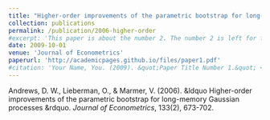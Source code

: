 ```yaml
---
title: "Higher-order improvements of the parametric bootstrap for long-memory Gaussian processes"
collection: publications
permalink: /publication/2006-higher-order
#excerpt: 'This paper is about the number 2. The number 2 is left for future work.'
date: 2009-10-01
venue: 'Journal of Econometrics'
paperurl: 'http://academicpages.github.io/files/paper1.pdf'
#citation: 'Your Name, You. (2009). &quot;Paper Title Number 1.&quot; <i>Journal 1</i>. 1(1).'
---
```

Andrews, D. W., Lieberman, O., & Marmer, V. (2006). &ldquo Higher-order improvements of the parametric bootstrap for long-memory Gaussian processes &rdquo. <i>Journal of Econometrics</i>, 133(2), 673-702.